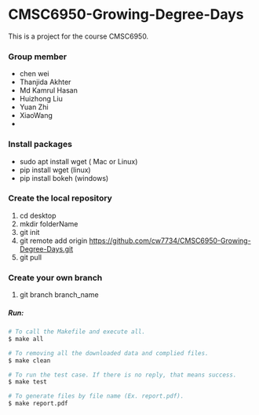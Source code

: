 # CMSC6950-Growing-Degree-Days

This is a project for the course CMSC6950.

### Group member
* chen wei
* Thanjida Akhter
* Md Kamrul Hasan
* Huizhong Liu
* Yuan Zhi
* XiaoWang
*


### Install packages
* sudo apt install wget ( Mac or Linux)
* pip install wget (linux)
* pip install bokeh (windows)

### Create the local repository
1. cd desktop
2. mkdir folderName
3. git init
4. git remote add origin https://github.com/cw7734/CMSC6950-Growing-Degree-Days.git
5. git pull

### Create your own branch
1. git branch branch_name



##### Run:

```bash
# To call the Makefile and execute all.
$ make all

# To removing all the downloaded data and complied files.
$ make clean

# To run the test case. If there is no reply, that means success.  
$ make test

# To generate files by file name (Ex. report.pdf). 
$ make report.pdf

```







